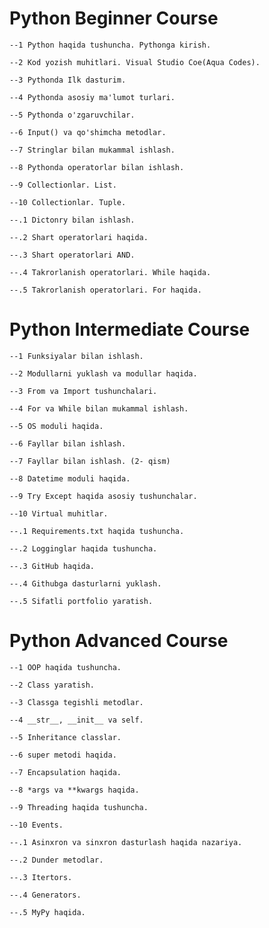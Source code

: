 # Python Beginner Course

    --1 Python haqida tushuncha. Pythonga kirish.

    --2 Kod yozish muhitlari. Visual Studio Coe(Aqua Codes).
    
    --3 Pythonda Ilk dasturim.
    
    --4 Pythonda asosiy ma'lumot turlari.
    
    --5 Pythonda o'zgaruvchilar.
    
    --6 Input() va qo'shimcha metodlar.
    
    --7 Stringlar bilan mukammal ishlash.
    
    --8 Pythonda operatorlar bilan ishlash.
    
    --9 Collectionlar. List.
    
    --10 Collectionlar. Tuple.
    
    --.1 Dictonry bilan ishlash.
    
    --.2 Shart operatorlari haqida.
    
    --.3 Shart operatorlari AND.
    
    --.4 Takrorlanish operatorlari. While haqida.
    
    --.5 Takrorlanish operatorlari. For haqida.

# Python Intermediate Course
    
    --1 Funksiyalar bilan ishlash.
    
    --2 Modullarni yuklash va modullar haqida.
    
    --3 From va Import tushunchalari.
    
    --4 For va While bilan mukammal ishlash. 
    
    --5 OS moduli haqida. 
    
    --6 Fayllar bilan ishlash. 
    
    --7 Fayllar bilan ishlash. (2- qism)
    
    --8 Datetime moduli haqida.
    
    --9 Try Except haqida asosiy tushunchalar.
    
    --10 Virtual muhitlar.
    
    --.1 Requirements.txt haqida tushuncha.
    
    --.2 Logginglar haqida tushuncha.
    
    --.3 GitHub haqida.
    
    --.4 Githubga dasturlarni yuklash.
    
    --.5 Sifatli portfolio yaratish.

# Python Advanced Course
    
    --1 OOP haqida tushuncha. 
    
    --2 Class yaratish.
    
    --3 Classga tegishli metodlar.
    
    --4 __str__, __init__ va self.
    
    --5 Inheritance classlar.
    
    --6 super metodi haqida.
    
    --7 Encapsulation haqida.
    
    --8 *args va **kwargs haqida.
    
    --9 Threading haqida tushuncha.
    
    --10 Events.
    
    --.1 Asinxron va sinxron dasturlash haqida nazariya.
    
    --.2 Dunder metodlar.
    
    --.3 Itertors.
    
    --.4 Generators.
    
    --.5 MyPy haqida.
